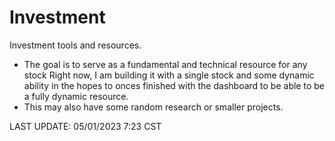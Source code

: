 # Investment
Investment tools and resources.
- The goal is to serve as a fundamental and technical resource for any stock Right now, I am building it with a single stock and some dynamic ability in the hopes to onces finished with the dashboard to be able to be a fully dynamic resource.
- This may also have some random research or smaller projects. 

LAST UPDATE: 05/01/2023 7:23 CST
